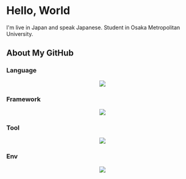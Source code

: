
# Hello, World

I'm live in Japan and speak Japanese.
Student in Osaka Metropolitan University.

## About My GitHub

### Language

<p align="center">
  <a href="https://skillicons.dev">
    <img src="https://skillicons.dev/icons?i=bash,c,cpp,css,dart,deno,java,js,latex,less,md,mysql,php,powershell,py,ruby,rust,solidity,ts" />
  </a>
</p>

### Framework

<p align="center">
  <a href="https://skillicons.dev">
    <img src="https://skillicons.dev/icons?i=angular,astro,express,nextjs,rails,react,tailwind,tauri,vite,vue" />
  </a>
</p>

### Tool

<p align="center">
  <a href="https://skillicons.dev">
    <img src="https://skillicons.dev/icons?i=androidstudio,ansible,bitbucket,bun,cloudflare,codepen,figma,git,github,gitlab,ipfs,neovim,nginx,npm,openstack,pnpm,pytorch,postgres" />
  </a>
</p>

### Env

<p align="center">
  <a href="https://skillicons.dev">
    <img src="https://skillicons.dev/icons?i=anaconda,aws,azure,docker" />
  </a>
</p>
